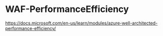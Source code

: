 # WAF-PerformanceEfficiency
https://docs.microsoft.com/en-us/learn/modules/azure-well-architected-performance-efficiency/
